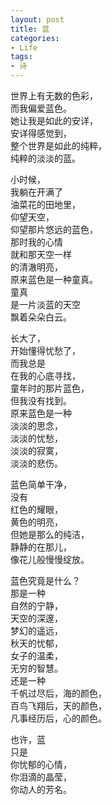 ```yaml
---
layout: post
title: 蓝
categories:
- Life
tags:
- 诗
---
```


世界上有无数的色彩，  
而我偏爱蓝色。  
她让我是如此的安详，  
安详得感觉到，  
整个世界是如此的纯粹，  
纯粹的淡淡的蓝。  
  
小时候，  
我躺在开满了  
油菜花的田地里，  
仰望天空，  
仰望那片悠远的蓝色，  
那时我的心情  
就和那天空一样  
的清澈明亮，  
原来蓝色是一种童真。  
童真  
是一片淡蓝的天空  
飘着朵朵白云。  
  
长大了，  
开始懂得忧愁了，  
而我总是  
在我的心底寻找，  
童年时的那片蓝色，  
但我没有找到。  
原来蓝色是一种  
淡淡的思念，  
淡淡的忧愁，  
淡淡的寂寞，  
淡淡的悲伤。  
  
蓝色简单干净，  
没有  
红色的耀眼，  
黄色的明亮，  
但她是那么的纯洁，  
静静的在那儿，  
像花儿般慢慢绽放。  
  
蓝色究竟是什么？  
那是一种  
自然的宁静，  
天空的深邃，  
梦幻的遥远，  
秋天的忧郁，  
女子的温柔，  
无穷的智慧。  
还是一种  
千帆过尽后，海的颜色，  
百鸟飞翔后，天的颜色，  
凡事经历后，心的颜色。  
  
也许，蓝  
只是  
你忧郁的心情，  
你泪滴的晶莹，  
你动人的芳名。  